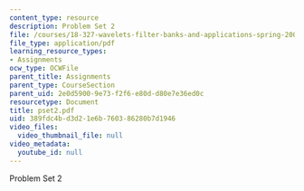 ```yaml
---
content_type: resource
description: Problem Set 2
file: /courses/18-327-wavelets-filter-banks-and-applications-spring-2003/389fdc4bd3d21e6b760386280b7d1946_pset2.pdf
file_type: application/pdf
learning_resource_types:
- Assignments
ocw_type: OCWFile
parent_title: Assignments
parent_type: CourseSection
parent_uid: 2e0d5900-9e73-f2f6-e80d-d80e7e36ed0c
resourcetype: Document
title: pset2.pdf
uid: 389fdc4b-d3d2-1e6b-7603-86280b7d1946
video_files:
  video_thumbnail_file: null
video_metadata:
  youtube_id: null
---
```

Problem Set 2


